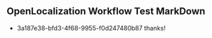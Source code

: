 ## OpenLocalization Workflow Test MarkDown

* 3a187e38-bfd3-4f68-9955-f0d247480b87 
thanks!



<!--HONumber=Jan16_HO4-->
